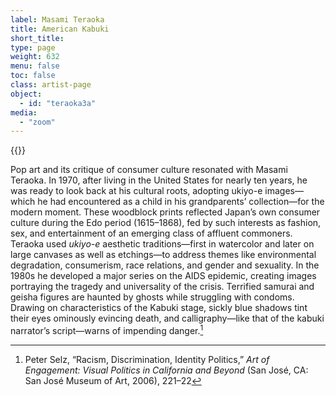 ```yaml
---
label: Masami Teraoka
title: American Kabuki
short_title:
type: page
weight: 632
menu: false
toc: false
class: artist-page
object:
  - id: "teraoka3a"
media:
  - "zoom"
---
```

{{<q-figure id="teraoka3a">}}

Pop art and its critique of consumer culture resonated with Masami Teraoka. In 1970, after living in the United States for nearly ten years, he was ready to look back at his cultural roots, adopting ukiyo-e images—which he had encountered as a child in his grandparents’ collection—for the modern moment. These woodblock prints reflected Japan’s own consumer culture during the Edo period (1615–1868), fed by such interests as fashion, sex, and entertainment of an emerging class of affluent commoners. Teraoka used *ukiyo-e* aesthetic traditions—first in watercolor and later on large canvases as well as etchings—to address themes like environmental degradation, consumerism, race relations, and gender and sexuality. In the 1980s he developed a major series on the AIDS epidemic, creating images portraying the tragedy and universality of the crisis. Terrified samurai and geisha figures are haunted by ghosts while struggling with condoms. Drawing on characteristics of the Kabuki stage, sickly blue shadows tint their eyes ominously evincing death, and calligraphy—like that of the kabuki narrator’s script—warns of impending danger.[^1]

[^1]: Peter Selz, “Racism, Discrimination, Identity Politics,” *Art of Engagement: Visual Politics in California and Beyond* (San José, CA: San José Museum of Art, 2006), 221–22
